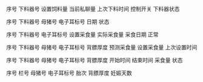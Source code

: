 序号 下料器号 设置饲料量 当前私聊量 上次下料时间 控制开关 下料器状态



序号 下料器号 母猪号 电子耳标号 日期 状态



序号 下料器号 电子耳标号 设置采食量 实际采食量 采食日期 正常



序号 下料器号 母猪号 电子耳标号 背膘厚度 预测采食量 设置采食量 上次设置时间



序号 下料器号 母猪号 电子耳标号 背膘厚度 开始时间 结束时间 采食量 状态



序号 栏号 母猪号 电子耳标号 胎次 背膘厚度 妊娠天数











